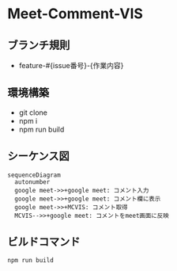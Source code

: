 # Meet-Comment-VIS

## ブランチ規則
- feature-#{issue番号}-{作業内容}

## 環境構築
- git clone
- npm i
- npm run build

## シーケンス図
```mermaid
sequenceDiagram
  autonumber
  google meet->>+google meet: コメント入力
  google meet->>+google meet: コメント欄に表示
  google meet->>+MCVIS: コメント取得
  MCVIS-->>+google meet: コメントをmeet画面に反映
```

## ビルドコマンド
```
npm run build
```
